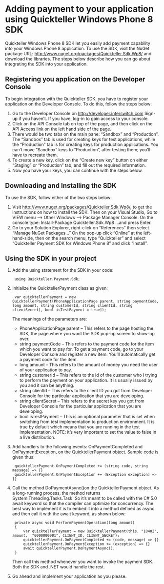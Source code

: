 Adding payment to your application using Quickteller Windows Phone 8 SDK
================================================================

Quickteller Windows Phone 8 SDK let you easily add payment capability into your Windows Phone 8 application. To use the SDK, visit the NuGet package URL: http://www.nuget.org/packages/Quickteller.Sdk.Wp8/ and download the libraries. The steps below describe how you can go about integrating the SDK into your application.

Registering you application on the Developer Console
----------------------------------------------------

To begin integration with the Quickteller SDK, you have to register your application on the Developer Console. To do this, follow the steps below:

1. Go to the Developer Console on http://developer.interswitch.com Sign-up if you haven’t. If you have, log-in to gain access to your console.
2. Click on the API Console tab on top of the page, and then click on the API Access link on the left hand side of the page.
3. There would be two tabs on the main pane: “Sandbox” and “Production”. The “Sandbox” tab is used for creating keys for test applications, while the “Production” tab is for creating keys for production applications. You can’t move “Sandbox” keys to “Production”, after testing them; you’ll have to recreate them.
4. To create a new key, click on the “Create new key” button on either “Staging” or “Production” tab, and fill out the required information.
5. Now you have your keys, you can continue with the steps below.

Downloading and Installing the SDK
----------------------------------

To use the SDK, follow either of the two steps below:

1. Visit http://www.nuget.org/packages/Quickteller.Sdk.Wp8/, to get the instructions on how to install the SDK. Then on your Visual Studio, Go to VIEW menu --> Other Windows --> Package Manager Console. On the console type: 
Install-Package Quickteller.Sdk.Wp8
…and press Enter.
2. Go to your Solution Explorer, right-click on “References” then select “Manage NuGet Packages…” On the pop-up click “Online” at the left-hand-side, then on the search menu, type “Quickteller” and select “Quickteller Payment SDK for Windows Phone 8” and click “Install”.
 

Using the SDK in your project
-----------------------------

1. Add the using statement for the SDK in your code:
	
		using Quickteller.Payment.Sdk;

2. Initialize the QuicktellerPayment class as given: 

		var quicktellerPayment = new QuicktellerPayment(PhoneApplicationPage parent, string paymentCode, long amount, string customerId, string clientId, string clientSecret[, bool isTestPayment = true]);

	The meanings of the parameters are:

	+ PhoneApplicationPage parent – This refers to the page hosting the SDK, the page where you want the SDK pop-up screen to show-up over.
	+ string paymentCode – This refers to the payment code for the item which you want to pay for. To get a payment code, go to your Developer Console and register a new item. You’ll automatically get a payment code for the item.
	+ long amount – This refers to the amount of money you need the user of your application to pay.
	+ string customerId – This refers to the id of the customer who I trying to perform the payment on your application. It is usually issued by you and it can be anything.
	+ string clientId – This refers to the client ID you got from Developer Console for the particular application that you are developing.
	+ string clientSecret – This refers to the secret key you got from Developer Console for the particular application that you are developing.
	+ bool isTestPayment – This is an optional parameter that is set when switching from test implementation to production environment. It is true by default which means that you are running in the test implementation. NOTE: it’s very important to set the value to false in a live distribution.

3. Add handlers to the following events: OnPaymentCompleted and OnPaymentException, on the QuicktellerPayment object. Sample code is given thus:

		quicktellerPayment.OnPaymentCompleted += (string code, string message) => {}
		quicktellerPayment.OnPaymentException += (Exception exception) => {}

4. Call the method DoPaymentAsync()on the QuicktellerPayment object. As a long-running process, the method returns System.Threading.Tasks.Task. So it’s meant to be called with the C# 5.0 await keyword so that the compiler can optimize for concurrency. The best way to implement it is to embed it into a method defined as async and then call it with the await keyword, as shown below:

		private async void PerformPaymentOperation(long amount)
		{
			var quicktellerPayment = new QuicktellerPayment(this, "10402", amount,  "0000000001", CLIENT_ID, CLIENT_SECRET);
			quicktellerPayment.OnPaymentCompleted += (code, message) => {}
			quicktellerPayment.OnPaymentException += (exception) => {}
			await quicktellerPayment.DoPaymentAsync();
		}

	Then call this method whenever you want to invoke the payment SDK. Both the SDK and .NET would handle the rest.

5. Go ahead and implement your application as you please.
